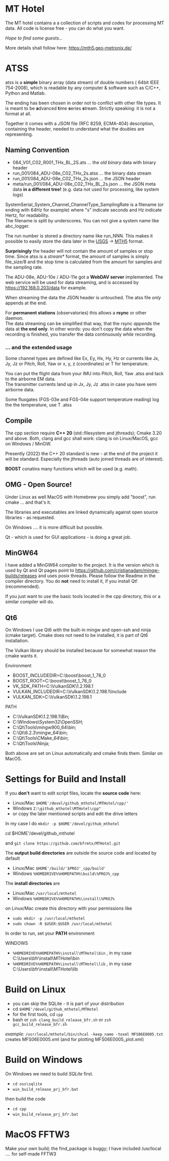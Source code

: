# MT Hotel

The MT hotel contains a a collection of scripts and codes for processing MT data.
All code is license free - you can do what you want.

*Hope to find some guests...*

More details shall follow here: https://mth5.geo-metronix.de/

# ATSS

atss is a **simple** binary array (data stream) of double numbers ( 64bit IEEE 754-2008), which is readable by any computer & software such as C/C++, Python and Matlab.

The ending has been chosen in order not to conflict with other file types. It is meant to be **a**dvanced **t**ime **s**eries **s**tream. Strictly speaking: it is not a format at all.

Together it comes with a *JSON* file (RFC 8259, ECMA-404) description, containing the header, needed to understand what the doubles are representing.

## Naming Convention

* 084_V01_C02_R001_THx_BL_2S.ats   ... the *old binary* data with binary header
* run_001/084_ADU-08e_C02_THx_2s.atss  ... the binary data stream
* run_001/084_ADU-08e_C02_THx_2s.json  ... the JSON header
* meta/run_001/084_ADU-08e_C02_THx_BL_2s.json  ... the JSON meta data **in a different tree!** (e.g. data not used for processing, like system logs)

SystemSerial_System_Channel_ChannelType_SamplingRate is a filename (or ending with 64Hz for example) where "s" indicate seconds and Hz indicate Hertz, for readability. <br>
The filename is split by underscores. You can not give a system name like abc_logger.

The run number is stored a directory name like run_NNN. This makes it possible to easily store the data later in the [USGS](https://www.usgs.gov/) -> [MTH5](https://mth5.readthedocs.io) format.

**Surprisingly** the header will not contain the amount of samples or stop time. Since atss is a *stream** format, the amount of samples is simply file_size/8 and the stop time is calculated from the amount for samples and the sampling rate.

The ADU-08e, ADU-10e / ADU-11e got a **WebDAV server** implemented.
The web service will be used for data streaming, and is accessed by https://192.168.0.203/data for example.

When streaming the data the JSON header is untouched. The atss file *only* appends at the end.

For **permanent stations** (observatories) this allows a **rsync** or other daemon. <br>
The data streaming can be simplified that way, that the rsync *appends* the data at **the end only**.
In other words: you don't copy the data when the recording is finished, you transfer the data continuously *while* recording.

### ... and the extended usage

Some channel types are defined like Ex, Ey, Hx, Hy, Hz or currents like Jx, Jy, Jz or Pitch, Roll, Yaw or x, y, z (coordinates) or T for temperature.

You can put the flight data from your IMU into Pitch, Roll, Yaw .atss and tack to the airborne EM data. <br>
The transmitter currents land up in Jx, Jy, Jz .atss in case you have semi airborne data. <br>

Some fluxgates (FGS-03e and FGS-04e support temperature reading) log the the temperature, use T .atss

## Compile

The cpp section require **C++ 20** (std::filesystem and jthreads); Cmake 3.20 and above. Both, clang and gcc shall work: clang is on Linux/MacOS, gcc on Windows / MinGW.

Presently (2022) the C++ 20 standard is new - at the end of the project it will be standard. Especially the jthreads (auto joined threads are of interest).

**BOOST** conatins many functions which will be used (e.g. math).

## OMG - Open Source!

Under Linux as well MacOS with Homebrew you simply add "boost", run cmake ... and that's it.

The libraries and executables are linked dynamically against open source libraries - as requested.

On Windows .... it is more difficult but possible.

Qt - which is used for GUI applications - is doing a great job.

## MinGW64

I have added a MinGW64 compiler to the project. It is the version which is used by Qt and Qt pages point to https://github.com/cristianadam/mingw-builds/releases and uses posix threads. Please follow the Readme in the compiler directory. You do **not** need to install it, if you install Qt! (recommended).

If you just want to use the basic tools located in the cpp directory, this or a similar compiler will do.

## Qt6

On Windows I use Qt6 *with* the built-in mingw and open-ssh and ninja (cmake target). Cmake does not need to be installed, it is part of Qt6 installation.

The Vulkan library should be installed because for somewhat reason the cmake wants it.

Environment

* BOOST_INCLUDEDIR=C:\boost\boost_1_78_0
* BOOST_ROOT=C:\boost\boost_1_78_0
* VK_SDK_PATH=C:\VulkanSDK\1.2.198.1
* VULKAN_INCLUDEDIR=C:\VulkanSDK\1.2.198.1\Include
* VULKAN_SDK=C:\VulkanSDK\1.2.198.1

PATH

* C:\VulkanSDK\1.2.198.1\Bin;
* C:\Windows\System32\OpenSSH\;
* C:\Qt\Tools\mingw900_64\bin;
* C:\Qt\6.2.3\mingw_64\bin;
* C:\Qt\Tools\CMake_64\bin;
* C:\Qt\Tools\Ninja;

Both above are set on Linux automatically and cmake finds them. Similar on MacOS.

# Settings for Build and Install

If you **don't** want to edit script files, locate the **source code** here:

* Linux/Mac `$HOME'/devel/github_mthotel/MTHotel/cpp/'`
* Windows `Z:\github_mthotel\MTHotel\cpp"` 
* or copy the later mentioned scripts and edit the drive letters

In my case I do `mkdir -p $HOME'/devel/github_mthotel`

cd  $HOME'/devel/github_mthotel

and `git clone https://github.com/bfrmtx/MTHotel.git`

The **output build directories** are outside the source code and located by default

* Linux/Mac `$HOME'/build/'$PROJ'_cpp/build'`
* Windows `%HOMEDRIVE%%HOMEPATH%\build\%PROJ%_cpp` 

The **install directories** are 

* Linux/Mac `/usr/local/mthotel`
* Windows `%HOMEDRIVE%%HOMEPATH%\install\%PROJ%` 

on Linux/Mac create this directory with your permissions like

* `sudo mkdir -p /usr/local/mthotel`
* `sudo chown -R $USER:$USER /usr/local/mthotel`

In order to run, set your **PATH** environment

WINDOWS

* `%HOMEDRIVE%%HOMEPATH%\install\MTHotel\bin` , in my case C:\Users\bfr\install\MTHotel\bin
* `%HOMEDRIVE%%HOMEPATH%\install\MTHotel\lib` , in my case C:\Users\bfr\install\MTHotel\lib

# Build on Linux

* you can skip the SQLite - it is part of your distribution
* cd `$HOME'/devel/github_mthotel/MTHotel`
* for the first tools, cd `cpp`
* bash or `zsh clang_build_release_bfr.sh` or `zsh gcc_build_release_bfr.sh`

*example:* `/usr/local/mthotel/bin/chcal -keep_name -toxml MFS06E0005.txt` creates MFS06E0005.xml (and for plotting MFS06E0005_plot.xml)

# Build on Windows

On Windows we need to build *SQLite* first.

* `cd oss\sqlite`
* `win_build_release_prj_bfr.bat`

then build the code

* `cd cpp`
* `win_build_release_prj_bfr.bat`


# MacOS FFTW3

Make your own build; the find_package is buggy;
I have included /usr/local .... for self-made FFTW3
